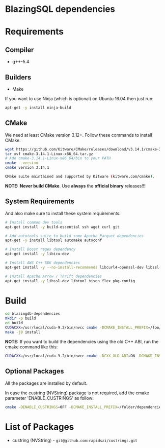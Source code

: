 # BlazingSQL dependencies

# Requirements

## Compiler

- g++-5.4

## Builders

- Make

If you want to use Ninja (which is optional) on Ubuntu 16.04 then just run:

```bash
apt-get -y install ninja-build
```

## CMake

We need at least CMake version 3.12+. Follow these commands to install CMake:

```bash
wget https://github.com/Kitware/CMake/releases/download/v3.14.1/cmake-3.14.1-Linux-x86_64.tar.gz
tar xvf cmake-3.14.1-Linux-x86_64.tar.gz 
# Add cmake-3.14.1-Linux-x86_64/bin to your PATH
cmake --version
cmake version 3.14.1

CMake suite maintained and supported by Kitware (kitware.com/cmake).
```

**NOTE:**
**Never build CMake**. Use **always** the **official binary** releases!!!

## System Requirements

And also make sure to install these system requirements:
```bash
# Install common dev tools
apt-get install -y build-essential ssh wget curl git

# Add autotools suite to build some Apache Parquet dependencies
apt-get -y install libtool automake autoconf

# Install Boost regex dependency
apt-get install -y libicu-dev

# Install AWS C++ SDK dependencies
apt-get install -y --no-install-recommends libcurl4-openssl-dev libssl-dev uuid-dev zlib1g-dev

# Install Apache Arrow / Thrift dependencies
apt-get install -y libssl-dev libtool bison flex pkg-config
```

# Build

```bash
cd blazingdb-dependencies
mkdir -p build
cd build
CUDACXX=/usr/local/cuda-9.2/bin/nvcc cmake -DCMAKE_INSTALL_PREFIX=/foo/blazingsql/dependencies/ ..
make -j8 install
```

**NOTE:**
If you want to build the dependencies using the old C++ ABI, run the cmake command like this:

```bash
CUDACXX=/usr/local/cuda-9.2/bin/nvcc cmake -DCXX_OLD_ABI=ON -DCMAKE_INSTALL_PREFIX=/foo/blazingsql/dependencies/ ..
```

## Optional Packages
All the packages are installed by default.

In case the custring (NVString) package is not required, add the cmake parameter 'ENABLE_CUSTRINGS' as follow:
```bash
cmake -DENABLE_CUSTRINGS=OFF -DCMAKE_INSTALL_PREFIX=/folder/dependencies/ ..
```

# List of Packages
* custring (NVString) - `git@github.com:rapidsai/custrings.git`
